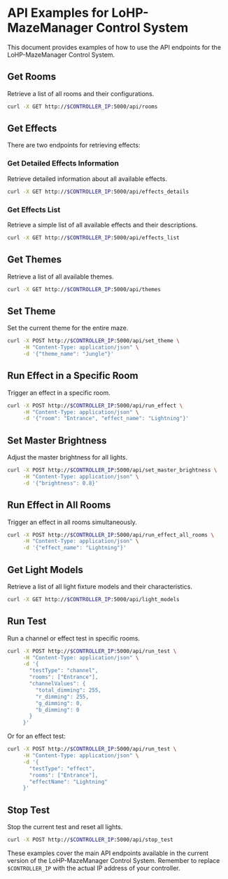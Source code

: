 # API Examples for LoHP-MazeManager Control System

This document provides examples of how to use the API endpoints for the LoHP-MazeManager Control System.

## Get Rooms

Retrieve a list of all rooms and their configurations.

```bash
curl -X GET http://$CONTROLLER_IP:5000/api/rooms
```

## Get Effects

There are two endpoints for retrieving effects:

### Get Detailed Effects Information

Retrieve detailed information about all available effects.

```bash
curl -X GET http://$CONTROLLER_IP:5000/api/effects_details
```

### Get Effects List

Retrieve a simple list of all available effects and their descriptions.

```bash
curl -X GET http://$CONTROLLER_IP:5000/api/effects_list
```

## Get Themes

Retrieve a list of all available themes.

```bash
curl -X GET http://$CONTROLLER_IP:5000/api/themes
```

## Set Theme

Set the current theme for the entire maze.

```bash
curl -X POST http://$CONTROLLER_IP:5000/api/set_theme \
     -H "Content-Type: application/json" \
     -d '{"theme_name": "Jungle"}'
```

## Run Effect in a Specific Room

Trigger an effect in a specific room.

```bash
curl -X POST http://$CONTROLLER_IP:5000/api/run_effect \
     -H "Content-Type: application/json" \
     -d '{"room": "Entrance", "effect_name": "Lightning"}'
```

## Set Master Brightness

Adjust the master brightness for all lights.

```bash
curl -X POST http://$CONTROLLER_IP:5000/api/set_master_brightness \
     -H "Content-Type: application/json" \
     -d '{"brightness": 0.8}'
```

## Run Effect in All Rooms

Trigger an effect in all rooms simultaneously.

```bash
curl -X POST http://$CONTROLLER_IP:5000/api/run_effect_all_rooms \
     -H "Content-Type: application/json" \
     -d '{"effect_name": "Lightning"}'
```

## Get Light Models

Retrieve a list of all light fixture models and their characteristics.

```bash
curl -X GET http://$CONTROLLER_IP:5000/api/light_models
```

## Run Test

Run a channel or effect test in specific rooms.

```bash
curl -X POST http://$CONTROLLER_IP:5000/api/run_test \
     -H "Content-Type: application/json" \
     -d '{
       "testType": "channel",
       "rooms": ["Entrance"],
       "channelValues": {
         "total_dimming": 255,
         "r_dimming": 255,
         "g_dimming": 0,
         "b_dimming": 0
       }
     }'
```

Or for an effect test:

```bash
curl -X POST http://$CONTROLLER_IP:5000/api/run_test \
     -H "Content-Type: application/json" \
     -d '{
       "testType": "effect",
       "rooms": ["Entrance"],
       "effectName": "Lightning"
     }'
```

## Stop Test

Stop the current test and reset all lights.

```bash
curl -X POST http://$CONTROLLER_IP:5000/api/stop_test
```

These examples cover the main API endpoints available in the current version of the LoHP-MazeManager Control System. Remember to replace `$CONTROLLER_IP` with the actual IP address of your controller.
